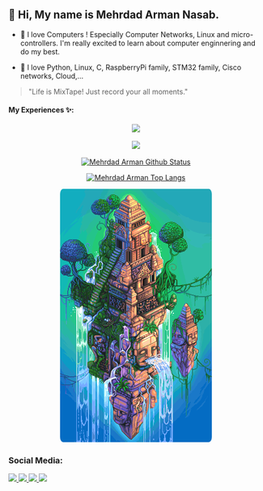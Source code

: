 ## 👋 Hi, My name is  Mehrdad Arman Nasab.

- 💞️ I love Computers ! Especially Computer Networks, Linux and micro-controllers.
I'm really excited to learn about computer enginnering and do my best.

- 🌱 I love Python, Linux, C, RaspberryPi family, STM32 family, Cisco networks, Cloud,...

> "Life is MixTape! Just record your all moments."

#### **My Experiences** ✨:

<div align="center">
<!--
![Python](https://img.shields.io/badge/-Python-000?&logo=Python)
![C](https://img.shields.io/badge/-C-000?&logo=C)
![Linux](https://img.shields.io/badge/-Linux-000?&logo=Linux)
![Git](https://img.shields.io/badge/-Git-000?&logo=Git)
![MongoDB](https://img.shields.io/badge/-MongoDB-000?&logo=MongoDB)
![Cisco](https://img.shields.io/badge/-Cisco-000?&logo=Cisco)
![RaspberryPi](https://img.shields.io/badge/-RaspberryPi-000?&logo=RaspberryPi)
-->
<p>
  <a href="https://skillicons.dev">
    <img src="https://skillicons.dev/icons?i=git,vscode,neovim,bash,linux,raspberrypi,python,c" />
  </a>
</p>
<p>
  <a href="https://skillicons.dev">
    <img src="https://skillicons.dev/icons?i=cpp,html,django,flask,mongo,github,stackoverflow,docker" />
  </a>
</p>

[![Mehrdad Arman Github Status](https://github-readme-stats.vercel.app/api?username=mehrdad-mixtape&show_icons=true&theme=radical&hide_rank=false)](https://github.com/anuraghazra/github-readme-stats)

[![Mehrdad Arman Top Langs](https://github-readme-stats.vercel.app/api/top-langs/?username=mehrdad-mixtape&hide=html&layout=compact&line_height=51&langs_count=9&exclude_repo=comp426,Redventures-Movie-Quotes&theme=radical)](https://github.com/anuraghazra/github-readme-stats)

<img src="otherWorld.gif" style="width: auto; height: auto; border-radius: 2%; margin-left: 10px; margin-right: 10px;" />

</div>

### **Social Media:**
<!--
![LinkedIn](https://img.shields.io/badge/-LinkedIn-000?&logo=LinkedIn)[LinkedIn](http://www.linkedin.com/in/mehrdad-arman-nasab-5357b2193)
![Gmail](https://img.shields.io/badge/-Gmail-000?&logo=Gmail)[Gmail](mehrdad0011998@gmail.com)
![Instagram](https://img.shields.io/badge/-Instagram-000?&logo=Instagram)[Instagram](https://www.instagram.com/armanmehrdad/)
![Telegram](https://img.shields.io/badge/-Telegram-000?&logo=Telegram)[Telegram](https://t.me/M1D9A9N8)
-->
<a href="http://www.linkedin.com/in/mehrdad-arman-nasab-5357b2193">
    <img src="https://img.shields.io/badge/-LinkedIn-000?&logo=LinkedIn" />
</a>
<a href="mehrdad0011998@gmail.com">
    <img src="https://img.shields.io/badge/-Gmail-000?&logo=Gmail" />
</a>
<a href="https://www.instagram.com/armanmehrdad/">
    <img src="https://img.shields.io/badge/-Instagram-000?&logo=Instagram" />
</a>
<a href="https://t.me/M1D9A9N8">
    <img src="https://img.shields.io/badge/-Telegram-000?&logo=Telegram" />
</a>
<!---
mehrdad-mixtape/mehrdad-mixtape is a ✨ special ✨ repository because its `README.md` (this file) appears on your GitHub profile.
You can click the Preview link to take a look at your changes.
.--->
